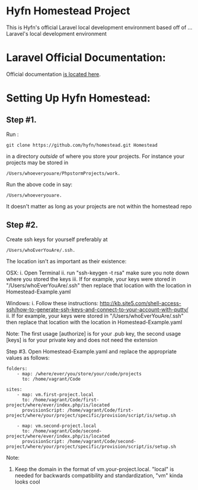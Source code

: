 # Hyfn Homestead Project

This is Hyfn's official Laravel local development environment based off of ... Laravel's local development environment

Laravel Official Documentation:
===============================

Official documentation [is located here](http://laravel.com/docs/homestead?version=4.2).


Setting Up Hyfn Homestead:
==========================

Step #1.
--------
Run :

    git clone https://github.com/hyfn/homestead.git Homestead

in a directory *outside* of where you store your projects. For instance your projects may be stored in

    /Users/whoeveryouare/PhpstormProjects/work.

Run the above code in say:

    /Users/whoeveryouare.

It doesn't matter as long as your projects are not within the homestead repo

Step #2.
--------

Create ssh keys for yourself preferably at

    /Users/whoEverYouAre/.ssh.

The location isn't as important as their existence:

OSX:
    i.   Open Terminal
    ii.  run "ssh-keygen -t rsa" make sure you note down where you stored the keys
    iii. If for example, your keys were stored in "/Users/whoEverYouAre/.ssh" then replace that location with the location in Homestead-Example.yaml

Windows:
    i.   Follow these instructions: http://kb.site5.com/shell-access-ssh/how-to-generate-ssh-keys-and-connect-to-your-account-with-putty/
    ii.  If for example, your keys were stored in "/Users/whoEverYouAre/.ssh" then replace that location with the location in Homestead-Example.yaml

Note: The first usage [authorize] is for your .pub key, the second usage [keys] is for your private key and does not need the extension

Step #3. Open Homestead-Example.yaml and replace the appropriate values as follows:

    folders:
        - map: /where/ever/you/store/your/code/projects
          to: /home/vagrant/Code

    sites:
        - map: vm.first-project.local
          to: /home/vagrant/Code/first-project/where/ever/index.php/is/located
          provisionScript: /home/vagrant/Code/first-project/where/your/project/specific/provision/script/is/setup.sh

        - map: vm.second-project.local
          to: /home/vagrant/Code/second-project/where/ever/index.php/is/located
          provisionScript: /home/vagrant/Code/second-project/where/your/project/specific/provision/script/is/setup.sh

Note:
1. Keep the domain in the format of vm.your-project.local. "local" is needed for backwards compatibility and standardization, "vm" kinda looks cool


